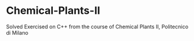 # Chemical-Plants-II
Solved Exercised on C++ from the course of Chemical Plants II, Politecnico di Milano

